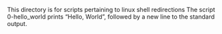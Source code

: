 This directory is for scripts pertaining to linux shell redirections
The script 0-hello_world prints “Hello, World”, followed by a new line to the standard output.
